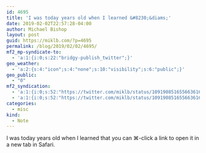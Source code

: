 ```yaml
---
id: 4695
title: 'I was today years old when I learned &#8230;&diams;'
date: 2019-02-02T22:57:28-04:00
author: Michael Bishop
layout: post
guid: https://miklb.com/?p=4695
permalink: /blog/2019/02/02/4695/
mf2_mp-syndicate-to:
  - 'a:1:{i:0;s:22:"bridgy-publish_twitter";}'
geo_weather:
  - 'a:2:{s:4:"icon";s:4:"none";s:10:"visibility";s:6:"public";}'
geo_public:
  - "0"
mf2_syndication:
  - 'a:1:{i:0;s:52:"https://twitter.com/miklb/status/1091908516556636160";}'
  - 'a:1:{i:0;s:52:"https://twitter.com/miklb/status/1091908516556636160";}'
categories:
  - misc
kind:
  - Note
---
```

I was today years old when I learned that you can ⌘-click a link to open it in a new tab in Safari.